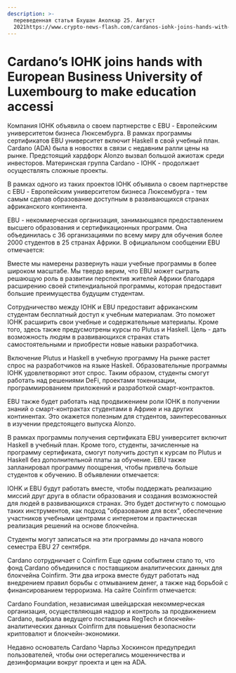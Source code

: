 ```yaml
---
description: >-
  переведенная статья Бхушан Аколкар 25. Август
  2021https://www.crypto-news-flash.com/cardanos-iohk-joins-hands-with-european-business-university-of-luxembourg-to-make-education-accessible-in-africa/?ut
---
```


# Cardano’s IOHK joins hands with European Business University of Luxembourg to make education accessi

Компания IOHK объявила о своем партнерстве с EBU - Европейским университетом бизнеса Люксембурга. В рамках программы сертификатов EBU университет включит Haskell в свой учебный план. Cardano \(ADA\) была в новостях в связи с недавним ралли цены на рынке. Предстоящий хардфорк Alonzo вызвал большой ажиотаж среди инвесторов. Материнская группа Cardano - IOHK - продолжает осуществлять сложные проекты.

В рамках одного из таких проектов IOHK объявила о своем партнерстве с EBU - Европейским университетом бизнеса Люксембурга - тем самым сделав образование доступным в развивающихся странах африканского континента.

EBU - некоммерческая организация, занимающаяся предоставлением высшего образования и сертификационных программ. Она объединилась с 36 организациями по всему миру для обучения более 2000 студентов в 25 странах Африки. В официальном сообщении EBU отмечается:

Вместе мы намерены развернуть наши учебные программы в более широком масштабе. Мы твердо верим, что EBU может сыграть решающую роль в развитии перспектив жителей Африки благодаря расширению своей стипендиальной программы, которая предоставит большие преимущества будущим студентам.

Сотрудничество между IOHK и EBU предоставит африканским студентам бесплатный доступ к учебным материалам. Это поможет IOHK расширить свои учебные и содержательные материалы. Кроме того, здесь также предусмотрены курсы по Plutus и Haskell. Цель - дать возможность людям в развивающихся странах стать самостоятельными и приобрести новые навыки разработчика.

Включение Plutus и Haskell в учебную программу На рынке растет спрос на разработчиков на языке Haskell. Образовательные программы IOHK удовлетворяют этот спрос. Таким образом, студенты смогут работать над решениями DeFi, проектами токенизации, программированием приложений и разработкой смарт-контрактов.

EBU также будет работать над продвижением роли IOHK в получении знаний о смарт-контрактах студентами в Африке и на других континентах. Это окажется полезным для студентов, заинтересованных в изучении предстоящего выпуска Alonzo.

В рамках программы получения сертификата EBU университет включит Haskell в учебный план. Кроме того, студенты, зачисленные на программу сертификата, смогут получить доступ к курсам по Plutus и Haskell без дополнительной платы за обучение. EBU также запланировал программу поощрения, чтобы привлечь больше студентов к обучению. В объявлении отмечается:

IOHK и EBU будут работать вместе, чтобы поддержать реализацию миссий друг друга в области образования и создания возможностей для людей в развивающихся странах. Это будет достигнуто с помощью таких инструментов, как подход "образование для всех", обеспечение участников учебными центрами с интернетом и практическая реализация решений на основе блокчейна.

Студенты могут записаться на эти программы до начала нового семестра EBU 27 сентября.

Cardano сотрудничает с Coinfirm Еще одним событием стало то, что фонд Cardano объединился с поставщиком аналитических данных для блокчейна Coinfirm. Эти два игрока вместе будут работать над внедрением правил борьбы с отмыванием денег, а также над борьбой с финансированием терроризма. На сайте Coinfirm отмечается:

Cardano Foundation, независимая швейцарская некоммерческая организация, осуществляющая надзор и контроль за продвижением Cardano, выбрала ведущего поставщика RegTech и блокчейн-аналитических данных Coinfirm для повышения безопасности криптовалют и блокчейн-экономики.

Недавно основатель Cardano Чарльз Хоскинсон предупредил пользователей, чтобы они остерегались мошенничества и дезинформации вокруг проекта и цен на ADA.




